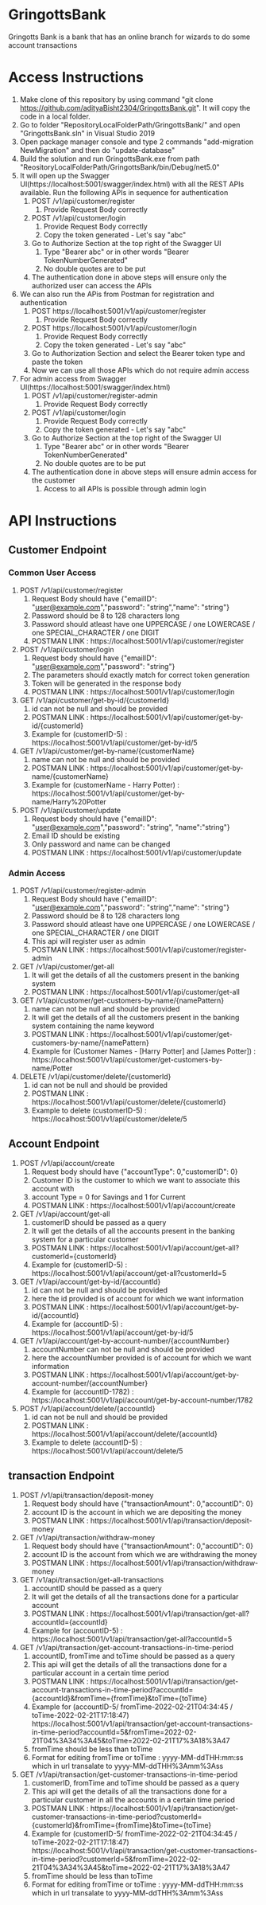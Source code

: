 # GringottsBank
Gringotts Bank is a bank that has an online branch for wizards to do some account transactions

# Access Instructions
1. Make clone of this repository by using command "git clone https://github.com/adityaBisht2304/GringottsBank.git". It will copy the code in a local folder.
2. Go to folder "RepositoryLocalFolderPath/GringottsBank/" and open "GringottsBank.sln" in Visual Studio 2019
3. Open package manager console and type 2 commands "add-migration NewMigration" and then do "update-database"
4. Build the solution and run GringottsBank.exe from path "ReositoryLocalFolderPath/GringottsBank/bin/Debug/net5.0"
5. It will open up the Swagger UI(https://localhost:5001/swagger/index.html) with all the REST APIs available. Run the following APIs in sequence for authentication
   1. POST /v1/api/customer/register 
      1. Provide Request Body correctly
   2. POST /v1/api/customer/login 
      1. Provide Request Body correctly
      2. Copy the token generated - Let's say "abc"
   3. Go to Authorize Section at the top right of the Swagger UI
      1. Type "Bearer abc" or in other words "Bearer TokenNumberGenerated"
      2. No double quotes are to be put
   4. The authentication done in above steps will ensure only the authorized user can access the APIs
6. We can also run the APis from Postman for registration and authentication
   1. POST https://localhost:5001/v1/api/customer/register 
      1. Provide Request Body correctly
   2. POST https://localhost:5001/v1/api/customer/login
      1. Provide Request Body correctly
      2. Copy the token generated - Let's say "abc"
   3. Go to Authorization Section and select the Bearer token type and paste the token
   4. Now we can use all those APIs which do not require admin access
7. For admin access from Swagger UI(https://localhost:5001/swagger/index.html)
   1. POST /v1/api/customer/register-admin
      1. Provide Request Body correctly
   2. POST /v1/api/customer/login 
      1. Provide Request Body correctly
      2. Copy the token generated - Let's say "abc"
   3. Go to Authorize Section at the top right of the Swagger UI
      1. Type "Bearer abc" or in other words "Bearer TokenNumberGenerated"
      2. No double quotes are to be put
   4. The authentication done in above steps will ensure admin access for the customer
      1. Access to all APIs is possible through admin login

# API Instructions
## Customer Endpoint
### Common User Access
1. POST /v1/api/customer/register
   1. Request Body should have {"emailID": "user@example.com","password": "string","name": "string"}
   2. Password should be 8 to 128 characters long
   3. Password should atleast have one UPPERCASE / one LOWERCASE / one SPECIAL_CHARACTER / one DIGIT
   4. POSTMAN LINK : https://localhost:5001/v1/api/customer/register
2. POST /v1/api/customer/login
   1. Request body should have {"emailID": "user@example.com","password": "string"}
   2. The parameters should exactly match for correct token generation
   3. Token will be generated in the response body
   4. POSTMAN LINK : https://localhost:5001/v1/api/customer/login
3. GET /v1/api/customer/get-by-id/{customerId}
   1. id can not be null and should be provided
   2. POSTMAN LINK : https://localhost:5001/v1/api/customer/get-by-id/{customerId}
   3. Example for (customerID-5) : https://localhost:5001/v1/api/customer/get-by-id/5
4. GET /v1/api/customer/get-by-name/{customerName}
   1. name can not be null and should be provided
   2. POSTMAN LINK : https://localhost:5001/v1/api/customer/get-by-name/{customerName}
   3. Example for (customerName - Harry Potter) : https://localhost:5001/v1/api/customer/get-by-name/Harry%20Potter
6. POST /v1/api/customer/update
   1. Request body should have {"emailID": "user@example.com","password": "string", "name":"string"}
   2. Email ID should be existing
   3. Only password and name can be changed
   5. POSTMAN LINK : https://localhost:5001/v1/api/customer/update

### Admin Access
1. POST /v1/api/customer/register-admin
   1. Request Body should have {"emailID": "user@example.com","password": "string","name": "string"}
   2. Password should be 8 to 128 characters long
   3. Password should atleast have one UPPERCASE / one LOWERCASE / one SPECIAL_CHARACTER / one DIGIT
   4. This api will register user as admin
   5. POSTMAN LINK : https://localhost:5001/v1/api/customer/register-admin
2. GET /v1/api/customer/get-all
   1. It will get the details of all the customers present in the banking system
   2. POSTMAN LINK : https://localhost:5001/v1/api/customer/get-all
4. GET /v1/api/customer/get-customers-by-name/{namePattern}
   1. name can not be null and should be provided
   2. It will get the details of all the customers present in the banking system containing the name keyword
   3. POSTMAN LINK : https://localhost:5001/v1/api/customer/get-customers-by-name/{namePattern}
   4. Example for (Customer Names - [Harry Potter] and [James Potter]) : https://localhost:5001/v1/api/customer/get-customers-by-name/Potter
5. DELETE /v1/api/customer/delete/{customerId}
   1. id can not be null and should be provided
   2. POSTMAN LINK : https://localhost:5001/v1/api/customer/delete/{customerId}
   3. Example to delete (customerID-5) : https://localhost:5001/v1/api/customer/delete/5

## Account Endpoint
1. POST /v1/api/account/create
   1. Request body should have {"accountType": 0,"customerID": 0}
   2. Customer ID is the customer to which we want to associate this account with
   3. account Type = 0 for Savings and 1 for Current
   4. POSTMAN LINK : https://localhost:5001/v1/api/account/create
2. GET /v1/api/account/get-all
   1. customerID should be passed as a query
   2. It will get the details of all the accounts present in the banking system for a particular customer
   3. POSTMAN LINK : https://localhost:5001/v1/api/account/get-all?customerId={customerId}
   4. Example for (customerID-5) :  https://localhost:5001/v1/api/account/get-all?customerId=5
3. GET /v1/api/account/get-by-id/{accountId}
   1. id can not be null and should be provided
   2. here the id provided is of account for which we want information
   3. POSTMAN LINK : https://localhost:5001/v1/api/account/get-by-id/{accountId}
   4. Example for (accountID-5) : https://localhost:5001/v1/api/account/get-by-id/5
4. GET /v1/api/account/get-by-account-number/{accountNumber}
   1. accountNumber can not be null and should be provided
   2. here the accountNumber provided is of account for which we want information
   3. POSTMAN LINK : https://localhost:5001/v1/api/account/get-by-account-number/{accountNumber}
   4. Example for (accountID-1782) : https://localhost:5001/v1/api/account/get-by-account-number/1782
5. POST /v1/api/account/delete/{accountId}
   1. id can not be null and should be provided
   2. POSTMAN LINK : https://localhost:5001/v1/api/account/delete/{accountId}
   3. Example to delete (accountID-5) : https://localhost:5001/v1/api/account/delete/5

## transaction Endpoint
1. POST /v1/api/transaction/deposit-money
   1. Request body should have {"transactionAmount": 0,"accountID": 0}
   2. account ID is the account in which we are depositing the money
   3. POSTMAN LINK : https://localhost:5001/v1/api/transaction/deposit-money
2. GET /v1/api/transaction/withdraw-money
   1. Request body should have {"transactionAmount": 0,"accountID": 0}
   2. account ID is the account from which we are withdrawing the money
   3. POSTMAN LINK : https://localhost:5001/v1/api/transaction/withdraw-money
3. GET /v1/api/transaction/get-all-transactions
   1. accountID should be passed as a query
   2. It will get the details of all the transactions done for a particular account
   3. POSTMAN LINK : https://localhost:5001/v1/api/transaction/get-all?accountId={accountId}
   4. Example for (accountID-5) :  https://localhost:5001/v1/api/transaction/get-all?accountId=5
4. GET /v1/api/transaction/get-account-transactions-in-time-period
   1. accountID, fromTime and toTime should be passed as a query
   2. This api will get the details of all the transactions done for a particular account in a certain time period
   3. POSTMAN LINK : https://localhost:5001/v1/api/transaction/get-account-transactions-in-time-period?accountId={accountId}&fromTime={fromTime}&toTime={toTime}
   4. Example for (accountID-5/ fromTime-2022-02-21T04:34:45 / toTime-2022-02-21T17:18:47) 
      https://localhost:5001/v1/api/transaction/get-account-transactions-in-time-period?accountId=5&fromTime=2022-02-21T04%3A34%3A45&toTime=2022-02-21T17%3A18%3A47
   5. fromTime should be less than toTime
   6. Format for editing fromTime or toTime : yyyy-MM-ddTHH:mm:ss which in url transalate to yyyy-MM-ddTHH%3Amm%3Ass
5. GET /v1/api/transaction/get-customer-transactions-in-time-period
   1. customerID, fromTime and toTime should be passed as a query
   2. This api will get the details of all the transactions done for a particular customer in all the accounts in a certain time period
   3. POSTMAN LINK : https://localhost:5001/v1/api/transaction/get-customer-transactions-in-time-period?customerId={customerId}&fromTime={fromTime}&toTime={toTime}
   4. Example for (customerID-5/ fromTime-2022-02-21T04:34:45 / toTime-2022-02-21T17:18:47) 
      https://localhost:5001/v1/api/transaction/get-customer-transactions-in-time-period?customerId=5&fromTime=2022-02-21T04%3A34%3A45&toTime=2022-02-21T17%3A18%3A47
   5. fromTime should be less than toTime
   6. Format for editing fromTime or toTime : yyyy-MM-ddTHH:mm:ss which in url transalate to yyyy-MM-ddTHH%3Amm%3Ass
